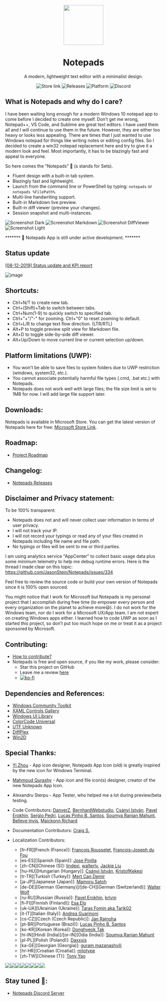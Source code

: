 <p align="center">
  <img width="128" align="center" src="src/Notepads/Assets/appicon_ws.gif">
</p>
<h1 align="center">
  Notepads
</h1>
<p align="center">
  A modern, lightweight text editor with a minimalist design.
</p>
<p align="center">
  <a style="text-decoration:none" href="https://www.microsoft.com/store/apps/9nhl4nsc67wm">
    <img src="https://img.shields.io/badge/Microsoft%20Store-Download-orange.svg?style=flat-square" alt="Store link" />
  </a>
  <a style="text-decoration:none" href="https://github.com/JasonStein/Notepads/releases">
    <img src="https://img.shields.io/github/release/jasonstein/notepads.svg?label=latest%20version&style=flat-square" alt="Releases" />
  </a>
  <a style="text-decoration:none">
    <img src="https://img.shields.io/badge/platform-windows%2010%20%7C%20uwp-yellow.svg?style=flat-square" alt="Platform" />
  </a>
  <a style="text-decoration:none" href="https://discord.gg/VqetCub">
    <img src="https://img.shields.io/discord/588473626651787274.svg?style=flat-square" alt="Discord" />
  </a>
</p>

## What is Notepads and why do I care?

I have been waiting long enough for a modern Windows 10 notepad app to come before I decided to create one myself. Don’t get me wrong, Notepad++, VS Code, and Sublime are great text editors. I have used them all and I will continue to use them in the future. However, they are either too heavy or looks less appealing. There are times that I just wanted to use Windows notepad for things like writing notes or editing config files. So I decided to create a win32 notepad replacement here and try to give it a modern look and feel. Most importantly, it has to be blazingly fast and appeal to everyone.

So here comes the “Notepads” 🎉 (s stands for Sets).

* Fluent design with a built-in tab system.
* Blazingly fast and lightweight.
* Launch from the command line or PowerShell by typing: `notepads` or `notepads %FilePath%`.
* Multi-line handwriting support.
* Built-in Markdown live preview.
* Built-in diff viewer (preview your changes).
* Session snapshot and multi-instances.

![Screenshot Dark](ScreenShots/1.png?raw=true "Dark")
![Screenshot Markdown](ScreenShots/2.png?raw=true "Markdown")
![Screenshot DiffViewer](ScreenShots/3.png?raw=true "DiffViewer")
![Screenshot Light](ScreenShots/4.png?raw=true "Light")

******* 📣 Notepads App is still under active development. *******

## Status update

[[08-12-2019] Status update and KPI report](https://github.com/JasonStein/Notepads/issues/138)

![image](https://user-images.githubusercontent.com/1166162/62916469-75eb5800-bd4d-11e9-9f97-a632792400c0.png)

## Shortcuts:

* Ctrl+N/T to create new tab.
* Ctrl+(Shift)+Tab to switch between tabs.
* Ctrl+Num(1-9) to quickly switch to specified tab.
* Ctrl+"+"/"-" for zooming. Ctrl+"0" to reset zooming to default.
* Ctrl+L/R to change text flow direction. (LTR/RTL)
* Alt+P to toggle preview split view for Markdown file.
* Alt+D to toggle side-by-side diff viewer.
* Alt+Up/Down to move current line or current selection up/down.

## Platform limitations (UWP):

* You won't be able to save files to system folders due to UWP restriction (windows, system32, etc.).
* You cannot associate potentially harmful file types (.cmd, .bat etc.) with Notepads.
* Notepads does not work well with large files; the file size limit is set to 1MB for now. I will add large file support later.

## Downloads:

Notepads is available in Microsoft Store. You can get the latest version of Notepads here for free: [Microsoft Store Link](https://www.microsoft.com/store/apps/9nhl4nsc67wm).

## Roadmap:

* [Project Roadmap](ROADMAP.md)

## Changelog:

* [Notepads Releases](https://github.com/JasonStein/Notepads/releases)

## Disclaimer and Privacy statement:

To be 100% transparent:

* Notepads does not and will never collect user information in terms of user privacy.
* I will not track your IP. 
* I will not record your typings or read any of your files created in Notepads including file name and file path. 
* No typings or files will be sent to me or third parties. 

I am using analytics service "AppCenter" to collect basic usage data plus some minimum telemetry to help me debug runtime errors. Here is the thread I made clear on this topic: https://github.com/JasonStein/Notepads/issues/334 

Feel free to review the source code or build your own version of Notepads since it is 100% open sourced.

You might notice that I work for Microsoft but Notepads is my personal project that I accomplish during free time (to empower every person and every organization on the planet to achieve more😃). I do not work for the Windows team, nor do I work for a Microsoft UX/App team. I am not expert on creating Windows apps either. I learned how to code UWP as soon as I started this project, so don’t put too much hope on me or treat it as a project sponsored by Microsoft.

## Contributing:

* [How to contribute?](CONTRIBUTING.md)
* Notepads is free and open source, if you like my work, please consider:
   * Star this project on GitHub
   * Leave me a review [here](https://www.microsoft.com/store/apps/9nhl4nsc67wm)
   * [![ko-fi](https://www.ko-fi.com/img/githubbutton_sm.svg)](https://ko-fi.com/D1D6Y3C6)

## Dependencies and References:
* [Windows Community Toolkit](https://github.com/windows-toolkit/WindowsCommunityToolkit)
* [XAML Controls Gallery](https://github.com/microsoft/Xaml-Controls-Gallery)
* [Windows UI Library](https://github.com/Microsoft/microsoft-ui-xaml)
* [ColorCode Universal](https://github.com/WilliamABradley/ColorCode-Universal)
* [UTF Unknown](https://github.com/CharsetDetector/UTF-unknown)
* [DiffPlex](https://github.com/mmanela/diffplex)
* [Win2D](https://github.com/microsoft/Win2D)

## Special Thanks:

* [Yi Zhou](http://zhouyiwork.com/) - App icon designer, Notepads App Icon (old) is greatly inspired by the new icon for Windows Terminal.
* [Mahmoud Qurashy](https://github.com/mah-qurashy) - App icon and file icon(s) designer, creator of the new Notepads App Icon.

* Alexandru Sterpu - App Tester, who helped me a lot during preview/beta testing.
* Code Contributors: [DanverZ](https://github.com/chenghanzou), [BernhardWebstudio](https://github.com/BernhardWebstudio), [Csányi István](https://github.com/AmionSky), [Pavel Erokhin](https://github.com/MairwunNx), [Sergio Pedri](https://github.com/Sergio0694), [Lucas Pinho B. Santos](https://github.com/pinholucas), [Soumya Ranjan Mahunt](https://github.com/soumyamahunt), [Belleve Invis](https://github.com/be5invis), [Maickonn Richard](https://github.com/Maickonn)
* Documentation Contributors: [Craig S.](https://github.com/sercraig)
* Localization Contributors: 
    * [fr-FR][French (France)]: [François Rousselet](https://github.com/frousselet), [François-Joseph du Fou](https://github.com/FJduFou)
    * [es-ES][Spanish (Spain)]: [Jose Pinilla](https://github.com/joseppinilla)
    * [zh-CN][Chinese (S)]: [lindexi](https://github.com/lindexi), [walterlv](https://github.com/walterlv), [Jackie Liu](https://github.com/JasonStein)
    * [hu-HU][Hungarian (Hungary)]: [Csányi István](https://github.com/AmionSky), [KristofKekesi](https://github.com/KristofKekesi)
    * [tr-TR][Turkish (Turkey)]: [Mert Can Demir](https://github.com/validatedev)
    * [ja-JP][Japanese (Japan)]: [Mamoru Satoh](https://github.com/pnp0a03)
    * [de-DE][German (Germany)]/[de-CH][German (Switzerland)]: [Walter Wolf](https://github.com/WalterWolf49)
    * [ru-RU][Russian (Russia)]: [Pavel Erokhin](https://github.com/MairwunNx), [krlvm](https://github.com/krlvm)
    * [fi-FI][Finnish (Finland)]: [Esa Elo](https://github.com/sauihdik)
    * [uk-UA][Ukrainian (Ukraine)]: [Taras Fomin aka Tarik02](https://github.com/Tarik02)
    * [it-IT][Italian (Italy)]: [Andrea Guarinoni](https://github.com/guari)
    * [cs-CZ][Czech (Czech Republic)]: [Jan Rajnoha](https://github.com/JanRajnoha)
    * [pt-BR][Portuguese (Brazil)]: [Lucas Pinho B. Santos](https://github.com/pinholucas)
    * [ko-KR][Korean (Korea)]: [Donghyeok Tak](https://github.com/tdh8316)
    * [hi-IN][Hindi (India)]/[or-IN][Odia (India)]: [Soumya Ranjan Mahunt](https://github.com/soumyamahunt)
    * [pl-PL][Polish (Poland)]: [Daxxxis](https://github.com/Daxxxis)
    * [ka-GE][Georgian (Georgia)]: [guram mazanashvili](https://github.com/gmaza)
    * [hr-HR][Croatian (Croatia)]: [milotype](https://github.com/milotype)
    * [zh-TW][Chinese (T)]: [Tony Yao](https://github.com/SeaBao)

[![](https://sourcerer.io/fame/JasonStein/JasonStein/Notepads/images/0)](https://sourcerer.io/fame/JasonStein/JasonStein/Notepads/links/0)[![](https://sourcerer.io/fame/JasonStein/JasonStein/Notepads/images/1)](https://sourcerer.io/fame/JasonStein/JasonStein/Notepads/links/1)[![](https://sourcerer.io/fame/JasonStein/JasonStein/Notepads/images/2)](https://sourcerer.io/fame/JasonStein/JasonStein/Notepads/links/2)[![](https://sourcerer.io/fame/JasonStein/JasonStein/Notepads/images/3)](https://sourcerer.io/fame/JasonStein/JasonStein/Notepads/links/3)[![](https://sourcerer.io/fame/JasonStein/JasonStein/Notepads/images/4)](https://sourcerer.io/fame/JasonStein/JasonStein/Notepads/links/4)[![](https://sourcerer.io/fame/JasonStein/JasonStein/Notepads/images/5)](https://sourcerer.io/fame/JasonStein/JasonStein/Notepads/links/5)[![](https://sourcerer.io/fame/JasonStein/JasonStein/Notepads/images/6)](https://sourcerer.io/fame/JasonStein/JasonStein/Notepads/links/6)[![](https://sourcerer.io/fame/JasonStein/JasonStein/Notepads/images/7)](https://sourcerer.io/fame/JasonStein/JasonStein/Notepads/links/7)

## Stay tuned 📢:
* [Notepads Discord Server](https://discord.gg/VqetCub)

